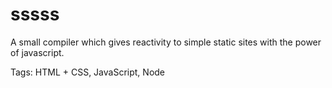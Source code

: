 # sssss

A small compiler which gives reactivity to simple
static sites with the power of javascript.

Tags: HTML + CSS, JavaScript, Node